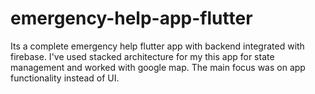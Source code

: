 # emergency-help-app-flutter
Its a complete emergency help flutter app with backend integrated with firebase. I've used stacked architecture for my this app for state management and worked with google map. 
The main focus was on app functionality instead of UI.
